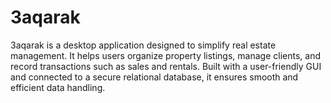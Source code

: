 # 3aqarak
3aqarak is a desktop application designed to simplify real estate management. It helps users organize property listings, manage clients, and record transactions such as sales and rentals. Built with a user-friendly GUI and connected to a secure relational database, it ensures smooth and efficient data handling.
